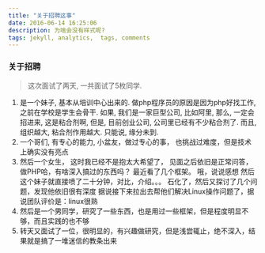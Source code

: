 ```yaml
---
title: "关于招聘这事"
date: 2016-06-14 16:25:06
description: 为啥会没有样式呢?
tags: jekyll, analytics,  tags, comments
---
```

### 关于招聘
> 这次面试了两天, 一共面试了5枚同学.

1. 是一个妹子, 基本从培训中心出来的. 做php程序员的原因是因为php好找工作, 之前在学校是学生会骨干. 如果, 我们是一家巨型公司, 比如阿里, 那么, 一定会招进来, 这是粘合剂啊, 但是, 目前创业公司, 公司里已经有不少粘合剂了. 而且, 组织越大, 粘合剂作用越大.  只能说, 缘分未到.
2. 一个哥们, 有专心的能力, 小盆友，做过专心的事， 也挑战过难度，但是技术上确实没有亮点
3. 然后一个女生， 这时我已经不是抱太大希望了， 见面之后依旧是正常问答，做PHP哈，有啥深入搞过的东西吗？
最近看了几个框架。
哦，说说感想
然后这个妹子就直接喷了二十分钟，对比，介绍。。。
石化了，然后又探讨了几个问题，发现他依旧很有深度
据说接下来拉出去帮他们解决Linux操作问题了，据说团队评价是：linux很熟
4. 然后是一个男同学，研究了一些东西，也是用过一些框架，但是程度明显不够，而且实践的也不够
5. 转天又面试了一位，很明显的，有兴趣做研究，但是浅尝辄止，绝不深入，结果就是搞了一堆迷信的教条出来
